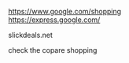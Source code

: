 

https://www.google.com/shopping      
https://express.google.com/   
  
slickdeals.net   
 
check the copare shopping 
